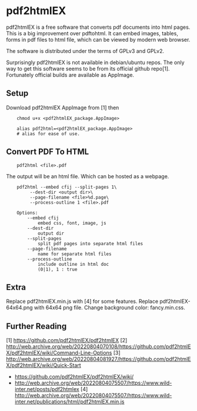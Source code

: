 pdf2htmlEX
==========

pdf2htmlEX is a free software that converts pdf documents into
html pages. This is a big improvement over pdftohtml. It can 
embed images, tables, forms in pdf files to html file, which 
can be viewed by modern web browser.

The software is distributed under the terms of GPLv3 and GPLv2.

Surprisingly pdf2htmlEX is not available in debian/ubuntu repos.
The only way to get this software seems to be from its official
github repo[1]. Fortunately official builds are available as
AppImage.


## Setup

Download pdf2htmlEX AppImage from [1] then
```
	chmod u+x <pdf2htmlEX_package.AppImage>

	alias pdf2html=<pdf2htmlEX_package.AppImage>
	# alias for ease of use.
```

	
## Convert PDF To HTML

```
	pdf2html <file>.pdf
```	
The output will be an html file. Which can be hosted as a
webpage. 

```
	pdf2html --embed cfij --split-pages 1\
		 --dest-dir <output dir>\
		 --page-filename <file>%d.page\
		 --process-outline 1 <file>.pdf	

	Options:
		--embed cfij 
			embed css, font, image, js
		--dest-dir
			output dir
		--split-pages
			split pdf pages into separate html files
		--page-filename
			name for separate html files
		--process-outline
			include outline in html doc 
			(0|1), 1 : true
```

## Extra
Replace pdf2htmlEX.min.js with [4] for some features. Replace 
pdf2htmlEX-64x64.png with 64x64 png file. Change background color: fancy.min.css.

## Further Reading

[1] https://github.com/pdf2htmlEX/pdf2htmlEX
[2] http://web.archive.org/web/20220804070108/https://github.com/pdf2htmlEX/pdf2htmlEX/wiki/Command-Line-Options
[3] http://web.archive.org/web/20220804081927/https://github.com/pdf2htmlEX/pdf2htmlEX/wiki/Quick-Start
- https://github.com/pdf2htmlEX/pdf2htmlEX/wiki/
- http://web.archive.org/web/20220804075507/https://www.wild-inter.net/posts/pdf2htmlex
[4] http://web.archive.org/web/20220804075507/https://www.wild-inter.net/publications/html/pdf2htmlEX.min.js
